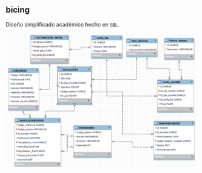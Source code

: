 ## bicing
Diseño simplificado académico hecho en `SQL`.

![](https://github.com/JPDM1/Bicing/blob/main/Resumen.png)
